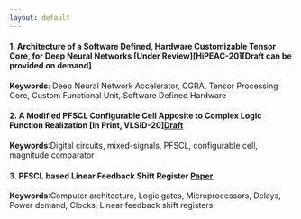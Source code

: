 ```yaml
---
layout: default
---
```


#### 1. Architecture of a Software Defined, Hardware Customizable Tensor Core, for Deep Neural Networks [Under Review][HiPEAC-20][Draft can be provided on demand]
**Keywords**: Deep Neural Network Accelerator, CGRA, Tensor Processing Core, Custom Functional Unit, Software Defined Hardware

#### 2. A Modified PFSCL Configurable Cell Apposite to Complex Logic Function Realization [In Print, VLSID-20][Draft]()
**Keywords**:Digital circuits, mixed-signals, PFSCL, configurable cell, magnitude comparator

#### 3. PFSCL based Linear Feedback Shift Register [Paper]()
**Keywords**:Computer architecture, Logic gates, Microprocessors, Delays, Power demand, Clocks, Linear feedback shift registers
